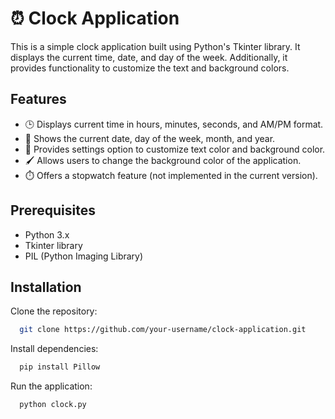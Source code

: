 # ⏰ Clock Application
This is a simple clock application built using Python's Tkinter library. It displays the current time, date, and day of the week. Additionally, it provides functionality to customize the text and background colors.

## Features
  - 🕒 Displays current time in hours, minutes, seconds, and AM/PM format.
  - 📅 Shows the current date, day of the week, month, and year.
  - 🎨 Provides settings option to customize text color and background color.
  - 🖌️ Allows users to change the background color of the application.
  - ⏱️ Offers a stopwatch feature (not implemented in the current version).

## Prerequisites
  - Python 3.x
  - Tkinter library
  - PIL (Python Imaging Library)


## Installation
Clone the repository:

```bash
  git clone https://github.com/your-username/clock-application.git
```

Install dependencies:

```bash
  pip install Pillow
```

Run the application:

```bash
  python clock.py
```



